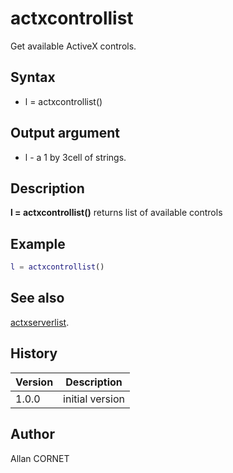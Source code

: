 

# actxcontrollist

Get available ActiveX controls.

## Syntax

- l = actxcontrollist()

## Output argument

 - l - a 1 by 3cell of strings.

## Description


  <p><b>l = actxcontrollist()</b> returns list of available controls</p>


## Example

```matlab
l = actxcontrollist()
```

## See also

[actxserverlist](actxserverlist.html).
## History

|Version|Description|
|------|------|
|1.0.0|initial version|


## Author

Allan CORNET



